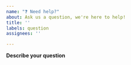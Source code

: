```yaml
---
name: "❓ Need help?"
about: Ask us a question, we're here to help!
title: ''
labels: question
assignees: ''

---
```


<!-- If you have a question that is neither a bug report nor an enhancement, then please post it here!  Please fill in as much of the template below as you can. -->

**Describe your question**
<!-- A clear and concise description of what your question is. -->
